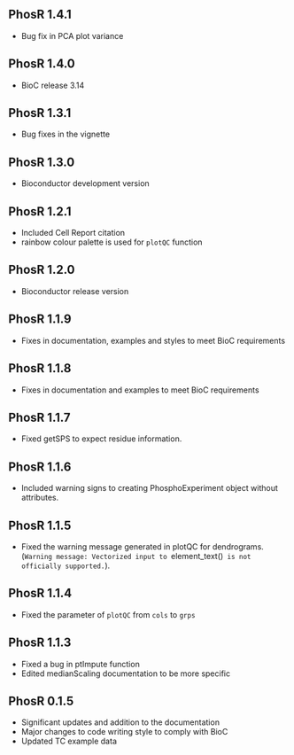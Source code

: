 ## PhosR 1.4.1

* Bug fix in PCA plot variance

## PhosR 1.4.0

* BioC release 3.14


## PhosR 1.3.1

* Bug fixes in the vignette

## PhosR 1.3.0

* Bioconductor development version

## PhosR 1.2.1

* Included Cell Report citation
* rainbow colour palette is used for `plotQC` function


## PhosR 1.2.0

* Bioconductor release version


## PhosR 1.1.9

* Fixes in documentation, examples and styles to meet BioC requirements

## PhosR 1.1.8

* Fixes in documentation and examples to meet BioC requirements

## PhosR 1.1.7

* Fixed getSPS to expect residue information.


## PhosR 1.1.6

* Included warning signs to creating PhosphoExperiment object without attributes.


## PhosR 1.1.5

* Fixed the warning message generated in plotQC for dendrograms. (`Warning message:
Vectorized input to `element_text()` is not officially supported.`).


## PhosR 1.1.4

* Fixed the parameter of `plotQC` from `cols` to `grps`


## PhosR 1.1.3

* Fixed a bug in ptImpute function
* Edited medianScaling documentation to be more specific


## PhosR 0.1.5

* Significant updates and addition to the documentation
* Major changes to code writing style to comply with BioC
* Updated TC example data
